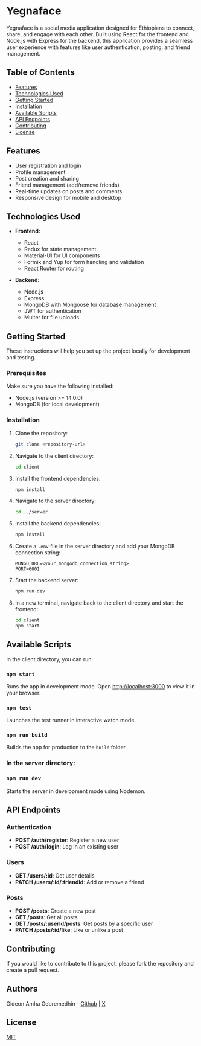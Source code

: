 # Yegnaface

Yegnaface is a social media application designed for Ethiopians to connect, share, and engage with each other. Built using React for the frontend and Node.js with Express for the backend, this application provides a seamless user experience with features like user authentication, posting, and friend management.

## Table of Contents

- [Features](#features)
- [Technologies Used](#technologies-used)
- [Getting Started](#getting-started)
- [Installation](#installation)
- [Available Scripts](#available-scripts)
- [API Endpoints](#api-endpoints)
- [Contributing](#contributing)
- [License](#license)

## Features

- User registration and login
- Profile management
- Post creation and sharing
- Friend management (add/remove friends)
- Real-time updates on posts and comments
- Responsive design for mobile and desktop

## Technologies Used

- **Frontend:**
  - React
  - Redux for state management
  - Material-UI for UI components
  - Formik and Yup for form handling and validation
  - React Router for routing

- **Backend:**
  - Node.js
  - Express
  - MongoDB with Mongoose for database management
  - JWT for authentication
  - Multer for file uploads

## Getting Started

These instructions will help you set up the project locally for development and testing.

### Prerequisites

Make sure you have the following installed:

- Node.js (version >= 14.0.0)
- MongoDB (for local development)

### Installation

1. Clone the repository:
   ```bash
   git clone <repository-url>
   ```

2. Navigate to the client directory:
   ```bash
   cd client
   ```

3. Install the frontend dependencies:
   ```bash
   npm install
   ```

4. Navigate to the server directory:
   ```bash
   cd ../server
   ```

5. Install the backend dependencies:
   ```bash
   npm install
   ```

6. Create a `.env` file in the server directory and add your MongoDB connection string:
   ```
   MONGO_URL=<your_mongodb_connection_string>
   PORT=6001
   ```

7. Start the backend server:
   ```bash
   npm run dev
   ```

8. In a new terminal, navigate back to the client directory and start the frontend:
   ```bash
   cd client
   npm start
   ```

## Available Scripts

In the client directory, you can run:

### `npm start`

Runs the app in development mode. Open [http://localhost:3000](http://localhost:3000) to view it in your browser.

### `npm test`

Launches the test runner in interactive watch mode.

### `npm run build`

Builds the app for production to the `build` folder.

### In the server directory:

### `npm run dev`

Starts the server in development mode using Nodemon.

## API Endpoints

### Authentication

- **POST /auth/register**: Register a new user
- **POST /auth/login**: Log in an existing user

### Users

- **GET /users/:id**: Get user details
- **PATCH /users/:id/:friendId**: Add or remove a friend

### Posts

- **POST /posts**: Create a new post
- **GET /posts**: Get all posts
- **GET /posts/:userId/posts**: Get posts by a specific user
- **PATCH /posts/:id/like**: Like or unlike a post

## Contributing

If you would like to contribute to this project, please fork the repository and create a pull request.

## Authors

Gideon Amha Gebremedhin - [Github](https://github.com/GideonAmhaG) | [X](https://x.com/GideonAmha)

## License

[MIT](https://choosealicense.com/licenses/mit/)
